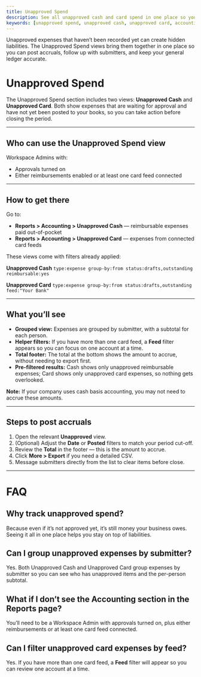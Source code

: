 ```yaml
---
title: Unapproved Spend
description: See all unapproved cash and card spend in one place so you can close the books without missing anything.
keywords: [unapproved spend, unapproved cash, unapproved card, accounting, liabilities, month-end close, New Expensify, workspace admin, approvals, reimbursements, card feed]
---
```

<div id="new-expensify" markdown="1">

Unapproved expenses that haven’t been recorded yet can create hidden liabilities. The Unapproved Spend views bring them together in one place so you can post accruals, follow up with submitters, and keep your general ledger accurate.

# Unapproved Spend

The Unapproved Spend section includes two views: **Unapproved Cash** and **Unapproved Card**. Both show expenses that are waiting for approval and have not yet been posted to your books, so you can take action before closing the period.

---

## Who can use the Unapproved Spend view
Workspace Admins with:
- Approvals turned on
- Either reimbursements enabled or at least one card feed connected

---

## How to get there
Go to:
- **Reports > Accounting > Unapproved Cash** — reimbursable expenses paid out-of-pocket
- **Reports > Accounting > Unapproved Card** — expenses from connected card feeds

These views come with filters already applied:

**Unapproved Cash**
`type:expense group-by:from status:drafts,outstanding reimbursable:yes`

**Unapproved Card**
`type:expense group-by:from status:drafts,outstanding feed:"Your Bank"`


---

## What you’ll see
- **Grouped view:** Expenses are grouped by submitter, with a subtotal for each person.
- **Helper filters:** If you have more than one card feed, a **Feed** filter appears so you can focus on one account at a time.
- **Total footer:** The total at the bottom shows the amount to accrue, without needing to export first.
- **Pre-filtered results:** Cash shows only unapproved reimbursable expenses; Card shows only unapproved card expenses, so nothing gets overlooked.

**Note:** If your company uses cash basis accounting, you may not need to accrue these amounts.

---

## Steps to post accruals
1. Open the relevant **Unapproved** view.
2. (Optional) Adjust the **Date** or **Posted** filters to match your period cut-off.
3. Review the **Total** in the footer — this is the amount to accrue.
4. Click **More > Export** if you need a detailed CSV.
5. Message submitters directly from the list to clear items before close.

---

# FAQ

## Why track unapproved spend?
Because even if it’s not approved yet, it’s still money your business owes. Seeing it all in one place helps you stay on top of liabilities.

## Can I group unapproved expenses by submitter?
Yes. Both Unapproved Cash and Unapproved Card group expenses by submitter so you can see who has unapproved items and the per-person subtotal.

## What if I don’t see the Accounting section in the Reports page?
You’ll need to be a Workspace Admin with approvals turned on, plus either reimbursements or at least one card feed connected.

## Can I filter unapproved card expenses by feed?
Yes. If you have more than one card feed, a **Feed** filter will appear so you can review one account at a time.

</div>
